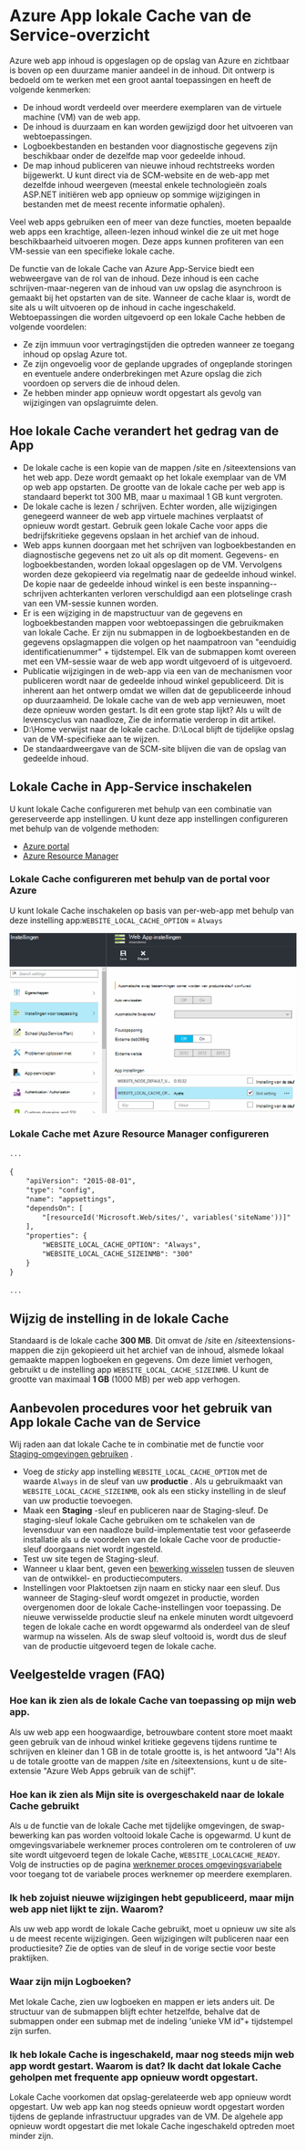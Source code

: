 <properties
   pageTitle="Azure lokale Cache van de Service App-overzicht | Microsoft Azure"
   description="Dit artikel wordt beschreven hoe u kunt inschakelen, grootte en de status van de functie van de lokale Cache van Azure App Service opvragen"
   services="app-service"
   documentationCenter="app-service"
   authors="SyntaxC4"
   manager="yochayk"
   editor=""
   tags="optional"
   keywords=""/>

<tags
   ms.service="app-service"
   ms.devlang="multiple"
   ms.topic="article"
   ms.tgt_pltfrm="na"
   ms.workload="na"
   ms.date="03/04/2016"
   ms.author="cfowler"/>

# <a name="azure-app-service-local-cache-overview"></a>Azure App lokale Cache van de Service-overzicht

Azure web app inhoud is opgeslagen op de opslag van Azure en zichtbaar is boven op een duurzame manier aandeel in de inhoud. Dit ontwerp is bedoeld om te werken met een groot aantal toepassingen en heeft de volgende kenmerken:  

* De inhoud wordt verdeeld over meerdere exemplaren van de virtuele machine (VM) van de web app.
* De inhoud is duurzaam en kan worden gewijzigd door het uitvoeren van webtoepassingen.
* Logboekbestanden en bestanden voor diagnostische gegevens zijn beschikbaar onder de dezelfde map voor gedeelde inhoud.
* De map inhoud publiceren van nieuwe inhoud rechtstreeks worden bijgewerkt. U kunt direct via de SCM-website en de web-app met dezelfde inhoud weergeven (meestal enkele technologieën zoals ASP.NET initiëren web app opnieuw op sommige wijzigingen in bestanden met de meest recente informatie ophalen).

Veel web apps gebruiken een of meer van deze functies, moeten bepaalde web apps een krachtige, alleen-lezen inhoud winkel die ze uit met hoge beschikbaarheid uitvoeren mogen. Deze apps kunnen profiteren van een VM-sessie van een specifieke lokale cache.

De functie van de lokale Cache van Azure App-Service biedt een webweergave van de rol van de inhoud. Deze inhoud is een cache schrijven-maar-negeren van de inhoud van uw opslag die asynchroon is gemaakt bij het opstarten van de site. Wanneer de cache klaar is, wordt de site als u wilt uitvoeren op de inhoud in cache ingeschakeld. Webtoepassingen die worden uitgevoerd op een lokale Cache hebben de volgende voordelen:

* Ze zijn immuun voor vertragingstijden die optreden wanneer ze toegang inhoud op opslag Azure tot.
* Ze zijn ongevoelig voor de geplande upgrades of ongeplande storingen en eventuele andere onderbrekingen met Azure opslag die zich voordoen op servers die de inhoud delen.
* Ze hebben minder app opnieuw wordt opgestart als gevolg van wijzigingen van opslagruimte delen.

## <a name="how-local-cache-changes-the-behavior-of-app-service"></a>Hoe lokale Cache verandert het gedrag van de App

* De lokale cache is een kopie van de mappen /site en /siteextensions van het web app. Deze wordt gemaakt op het lokale exemplaar van de VM op web app opstarten. De grootte van de lokale cache per web app is standaard beperkt tot 300 MB, maar u maximaal 1 GB kunt vergroten.
* De lokale cache is lezen / schrijven. Echter worden, alle wijzigingen genegeerd wanneer de web app virtuele machines verplaatst of opnieuw wordt gestart. Gebruik geen lokale Cache voor apps die bedrijfskritieke gegevens opslaan in het archief van de inhoud.
* Web apps kunnen doorgaan met het schrijven van logboekbestanden en diagnostische gegevens net zo uit als op dit moment. Gegevens- en logboekbestanden, worden lokaal opgeslagen op de VM. Vervolgens worden deze gekopieerd via regelmatig naar de gedeelde inhoud winkel. De kopie naar de gedeelde inhoud winkel is een beste inspanning--schrijven achterkanten verloren verschuldigd aan een plotselinge crash van een VM-sessie kunnen worden.
* Er is een wijziging in de mapstructuur van de gegevens en logboekbestanden mappen voor webtoepassingen die gebruikmaken van lokale Cache. Er zijn nu submappen in de logboekbestanden en de gegevens opslagmappen die volgen op het naampatroon van "eenduidig identificatienummer" + tijdstempel. Elk van de submappen komt overeen met een VM-sessie waar de web app wordt uitgevoerd of is uitgevoerd.  
* Publicatie wijzigingen in de web-app via een van de mechanismen voor publiceren wordt naar de gedeelde inhoud winkel gepubliceerd. Dit is inherent aan het ontwerp omdat we willen dat de gepubliceerde inhoud op duurzaamheid. De lokale cache van de web app vernieuwen, moet deze opnieuw worden gestart. Is dit een grote stap lijkt? Als u wilt de levenscyclus van naadloze, Zie de informatie verderop in dit artikel.
* D:\Home verwijst naar de lokale cache. D:\Local blijft de tijdelijke opslag van de VM-specifieke aan te wijzen.
* De standaardweergave van de SCM-site blijven die van de opslag van gedeelde inhoud.

## <a name="enable-local-cache-in-app-service"></a>Lokale Cache in App-Service inschakelen

U kunt lokale Cache configureren met behulp van een combinatie van gereserveerde app instellingen. U kunt deze app instellingen configureren met behulp van de volgende methoden:

* [Azure portal](#Configure-Local-Cache-Portal)
* [Azure Resource Manager](#Configure-Local-Cache-ARM)

### <a name="configure-local-cache-by-using-the-azure-portal"></a>Lokale Cache configureren met behulp van de portal voor Azure
<a name="Configure-Local-Cache-Portal"></a>

U kunt lokale Cache inschakelen op basis van per-web-app met behulp van deze instelling app:`WEBSITE_LOCAL_CACHE_OPTION` = `Always`  

![Azure portal app-instellingen: lokale Cache](media/app-service-local-cache/app-service-local-cache-configure-portal.png)

### <a name="configure-local-cache-by-using-azure-resource-manager"></a>Lokale Cache met Azure Resource Manager configureren
<a name="Configure-Local-Cache-ARM"></a>

```
...

{
    "apiVersion": "2015-08-01",
    "type": "config",
    "name": "appsettings",
    "dependsOn": [
        "[resourceId('Microsoft.Web/sites/', variables('siteName'))]"
    ],
    "properties": {
        "WEBSITE_LOCAL_CACHE_OPTION": "Always",
        "WEBSITE_LOCAL_CACHE_SIZEINMB": "300"
    }
}

...
```

## <a name="change-the-size-setting-in-local-cache"></a>Wijzig de instelling in de lokale Cache

Standaard is de lokale cache **300 MB**. Dit omvat de /site en /siteextensions-mappen die zijn gekopieerd uit het archief van de inhoud, alsmede lokaal gemaakte mappen logboeken en gegevens. Om deze limiet verhogen, gebruikt u de instelling app `WEBSITE_LOCAL_CACHE_SIZEINMB`. U kunt de grootte van maximaal **1 GB** (1000 MB) per web app verhogen.

## <a name="best-practices-for-using-app-service-local-cache"></a>Aanbevolen procedures voor het gebruik van App lokale Cache van de Service

Wij raden aan dat lokale Cache te in combinatie met de functie voor [Staging-omgevingen gebruiken](../app-service-web/web-sites-staged-publishing.md) .

* Voeg de _sticky_ app instelling `WEBSITE_LOCAL_CACHE_OPTION` met de waarde `Always` in de sleuf van uw **productie** . Als u gebruikmaakt van `WEBSITE_LOCAL_CACHE_SIZEINMB`, ook als een sticky instelling in de sleuf van uw productie toevoegen.
* Maak een **Staging** -sleuf en publiceren naar de Staging-sleuf. De staging-sleuf lokale Cache gebruiken om te schakelen van de levensduur van een naadloze build-implementatie test voor gefaseerde installatie als u de voordelen van de lokale Cache voor de productie-sleuf doorgaans niet wordt ingesteld.
*   Test uw site tegen de Staging-sleuf.  
*   Wanneer u klaar bent, geven een [bewerking wisselen](../app-service-web/web-sites-staged-publishing.md#to-swap-deployment-slots) tussen de sleuven van de ontwikkel- en productiecomputers.  
*   Instellingen voor Plaktoetsen zijn naam en sticky naar een sleuf. Dus wanneer de Staging-sleuf wordt omgezet in productie, worden overgenomen door de lokale Cache-instellingen voor toepassing. De nieuwe verwisselde productie sleuf na enkele minuten wordt uitgevoerd tegen de lokale cache en wordt opgewarmd als onderdeel van de sleuf warmup na wisselen. Als de swap sleuf voltooid is, wordt dus de sleuf van de productie uitgevoerd tegen de lokale cache.

## <a name="frequently-asked-questions-faq"></a>Veelgestelde vragen (FAQ)

### <a name="how-can-i-tell-if-local-cache-applies-to-my-web-app"></a>Hoe kan ik zien als de lokale Cache van toepassing op mijn web app.

Als uw web app een hoogwaardige, betrouwbare content store moet maakt geen gebruik van de inhoud winkel kritieke gegevens tijdens runtime te schrijven en kleiner dan 1 GB in de totale grootte is, is het antwoord "Ja"! Als u de totale grootte van de mappen /site en /siteextensions, kunt u de site-extensie "Azure Web Apps gebruik van de schijf".  

### <a name="how-can-i-tell-if-my-site-has-switched-to-using-local-cache"></a>Hoe kan ik zien als Mijn site is overgeschakeld naar de lokale Cache gebruikt

Als u de functie van de lokale Cache met tijdelijke omgevingen, de swap-bewerking kan pas worden voltooid lokale Cache is opgewarmd. U kunt de omgevingsvariabele werknemer proces controleren om te controleren of uw site wordt uitgevoerd tegen de lokale Cache, `WEBSITE_LOCALCACHE_READY`. Volg de instructies op de pagina [werknemer proces omgevingsvariabele](https://github.com/projectkudu/kudu/wiki/Process-Threads-list-and-minidump-gcdump-diagsession#process-environment-variable) voor toegang tot de variabele proces werknemer op meerdere exemplaren.  

### <a name="i-just-published-new-changes-but-my-web-app-does-not-seem-to-have-them-why"></a>Ik heb zojuist nieuwe wijzigingen hebt gepubliceerd, maar mijn web app niet lijkt te zijn. Waarom?

Als uw web app wordt de lokale Cache gebruikt, moet u opnieuw uw site als u de meest recente wijzigingen. Geen wijzigingen wilt publiceren naar een productiesite? Zie de opties van de sleuf in de vorige sectie voor beste praktijken.

### <a name="where-are-my-logs"></a>Waar zijn mijn Logboeken?

Met lokale Cache, zien uw logboeken en mappen er iets anders uit. De structuur van de submappen blijft echter hetzelfde, behalve dat de submappen onder een submap met de indeling 'unieke VM id"+ tijdstempel zijn surfen.

### <a name="i-have-local-cache-enabled-but-my-web-app-still-gets-restarted-why-is-that-i-thought-local-cache-helped-with-frequent-app-restarts"></a>Ik heb lokale Cache is ingeschakeld, maar nog steeds mijn web app wordt gestart. Waarom is dat? Ik dacht dat lokale Cache geholpen met frequente app opnieuw wordt opgestart.

Lokale Cache voorkomen dat opslag-gerelateerde web app opnieuw wordt opgestart. Uw web app kan nog steeds opnieuw wordt opgestart worden tijdens de geplande infrastructuur upgrades van de VM. De algehele app opnieuw wordt opgestart die met lokale Cache ingeschakeld optreden moet minder zijn.
